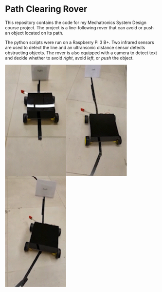 # Path Clearing Rover

This repository contains the code for my Mechatronics System Design course project. 
The project is a line-following rover that can avoid or push an object located on its path. 

The python scripts were run on a Raspberry Pi 3 B+. Two infrared sensors are used to detect the line and an ultransonic distance sensor detects obstructing objects.
The rover is also equipped with a camera to detect text and decide whether to avoid *right*, avoid *left*, or *push* the object. 

<a href="url"><img src="https://github.com/samerwh/Path-Clearing-Rover/blob/main/media/Avoid_Right.gif" align="left" width="200" ></a>
<a href="url"><img src="https://github.com/samerwh/Path-Clearing-Rover/blob/main/media/Avoid_Left.gif" align="left" width="200" ></a>
<a href="url"><img src="https://github.com/samerwh/Path-Clearing-Rover/blob/main/media/Push.gif" align="left" width="200" ></a>